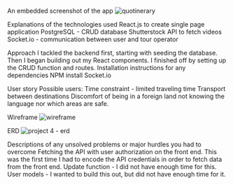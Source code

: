 An embedded screenshot of the app
![quotinerary](https://git.generalassemb.ly/storage/user/58/files/8fc376c8-c2a9-11e6-8007-ebb96ffda6b0)


Explanations of the technologies used
React.js to create single page application
PostgreSQL - CRUD database
Shutterstock API to fetch videos
Socket.io - communication between user and tour operator

Approach 
I tackled the backend first, starting with seeding the database. Then I began building out my React components. I finished off by setting up the CRUD function and routes.
Installation instructions for any dependencies
NPM install
Socket.io

User story
Possible users: 
Time constraint - limited traveling time
Transport between destinations
Discomfort of being in a foreign land not knowing the language nor which areas are safe.


Wireframe
![wireframe](https://git.generalassemb.ly/storage/user/58/files/2966b972-bbff-11e6-897a-0daa9367640b)

ERD
![project 4 - erd](https://git.generalassemb.ly/storage/user/58/files/dc5c4eb2-bbfe-11e6-9c4f-66663d1e1d13)

Descriptions of any unsolved problems or major hurdles you had to overcome
Fetching the API with user authorization on the front end. This was the first time I had to encode the API credentials in order to fetch data from the front end.
Update function - I did not have enough time for this.
User models - I wanted to build this out, but did not have enough time for it.
